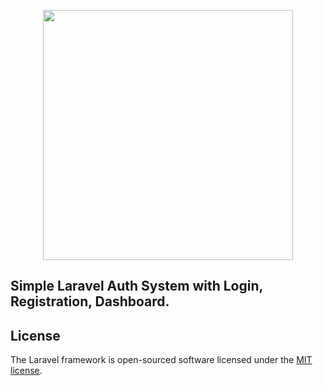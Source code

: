 <p align="center"><a href="https://laravel.com" target="_blank"><img src="https://raw.githubusercontent.com/laravel/art/master/logo-lockup/5%20SVG/2%20CMYK/1%20Full%20Color/laravel-logolockup-cmyk-red.svg" width="400"></a></p>


## Simple Laravel Auth System with Login, Registration, Dashboard.

## License

The Laravel framework is open-sourced software licensed under the [MIT license](https://opensource.org/licenses/MIT).
